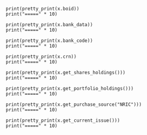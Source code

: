     
    print(pretty_print(x.boid))
    print("=====" * 10)
    
    print(pretty_print(x.bank_data))
    print("=====" * 10)
    
    print(pretty_print(x.bank_code))
    print("=====" * 10)
    
    print(pretty_print(x.crn))
    print("=====" * 10)
    
    print(pretty_print(x.get_shares_holdings()))
    print("=====" * 10)
    
    print(pretty_print(x.get_portfolio_holdings()))
    print("=====" * 10)
    
    print(pretty_print(x.get_purchase_source("NRIC")))
    print("=====" * 10)
    
    print(pretty_print(x.get_current_issue()))
    print("=====" * 10)
